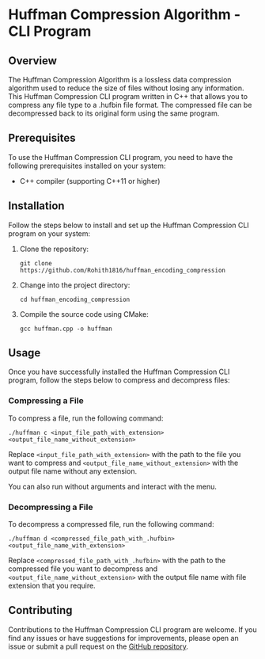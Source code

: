 # Huffman Compression Algorithm - CLI Program

## Overview
The Huffman Compression Algorithm is a lossless data compression algorithm used to reduce the size of files without losing any information. This Huffman Compression CLI program written in C++ that allows you to compress any file type to a .hufbin file format. The compressed file can be decompressed back to its original form using the same program.

## Prerequisites
To use the Huffman Compression CLI program, you need to have the following prerequisites installed on your system:
- C++ compiler (supporting C++11 or higher)

## Installation
Follow the steps below to install and set up the Huffman Compression CLI program on your system:

1. Clone the repository:
   ```
   git clone https://github.com/Rohith1816/huffman_encoding_compression
   ```

2. Change into the project directory:
   ```
   cd huffman_encoding_compression
   ```

3. Compile the source code using CMake:
   ```
   gcc huffman.cpp -o huffman
   ```

## Usage
Once you have successfully installed the Huffman Compression CLI program, follow the steps below to compress and decompress files:

### Compressing a File
To compress a file, run the following command:
```
./huffman c <input_file_path_with_extension> <output_file_name_without_extension> 
```
Replace `<input_file_path_with_extension>` with the path to the file you want to compress and `<output_file_name_without_extension>` with the output file name without any extension.

You can also run without arguments and interact with the menu.

### Decompressing a File
To decompress a compressed file, run the following command:
```
./huffman d <compressed_file_path_with_.hufbin> <output_file_name_with_extension>
```
Replace `<compressed_file_path_with_.hufbin>` with the path to the compressed file you want to decompress and `<output_file_name_without_extension>` with the output file name with file extension that you require.

## Contributing
Contributions to the Huffman Compression CLI program are welcome. If you find any issues or have suggestions for improvements, please open an issue or submit a pull request on the [GitHub repository](https://github.com/Rohith1816/huffman_encoding_compression).

